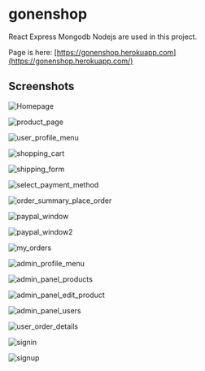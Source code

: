 # gonenshop

React Express Mongodb Nodejs are used in this project.

Page is here: [https://gonenshop.herokuapp.com](https://gonenshop.herokuapp.com/)

## Screenshots

![Homepage](./images_readme/homepage.png)

![product_page](./images_readme/product_page.png)

![user_profile_menu](./images_readme/user_profile_menu.png)

![shopping_cart](./images_readme/shopping_cart.png)

![shipping_form](./images_readme/shipping_form.png)

![select_payment_method](./images_readme/select_payment_method.png)

![order_summary_place_order](./images_readme/order_summary_place_order.png)

![paypal_window](./images_readme/paypal_window.png)

![paypal_window2](./images_readme/paypal_window2.png)

![my_orders](./images_readme/my_orders.png)

![admin_profile_menu](./images_readme/admin_profile_menu.png)

![admin_panel_products](./images_readme/admin_panel_products.png)

![admin_panel_edit_product](./images_readme/admin_panel_edit_product.png)

![admin_panel_users](./images_readme/admin_panel_users.png)

![user_order_details](./images_readme/user_order_details.png)

![signin](./images_readme/signin.png)

![signup](./images_readme/signup.png)

